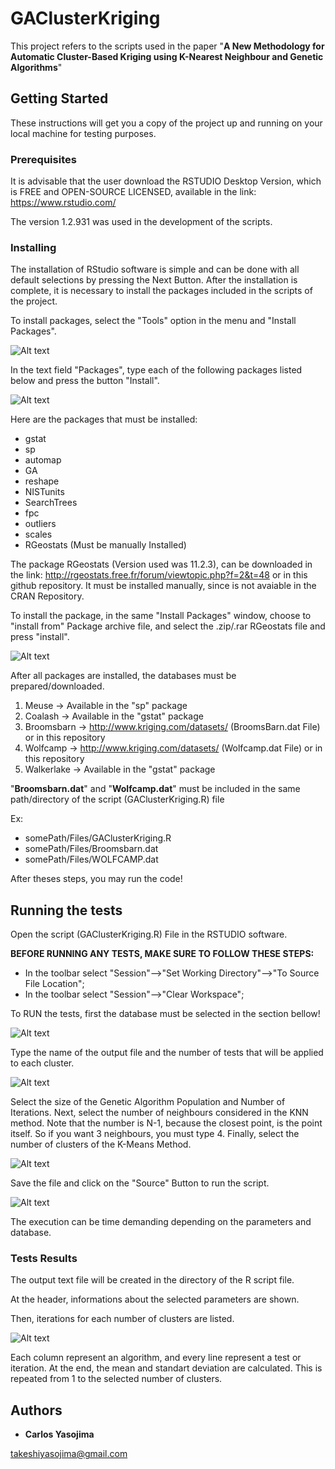 # GAClusterKriging

This project refers to the scripts used in the paper
"__A New Methodology for Automatic Cluster-Based Kriging using K-Nearest Neighbour and Genetic Algorithms__"

## Getting Started

These instructions will get you a copy of the project up and running on your local machine for testing purposes.

### Prerequisites

It is advisable that the user download the RSTUDIO Desktop Version, which is FREE and OPEN-SOURCE LICENSED, available in the link:
https://www.rstudio.com/

The version 1.2.931 was used in the development of the scripts.

### Installing
The installation of RStudio software is simple and can be done with all default selections by pressing the Next Button.
After the installation is complete, it is necessary to install the packages included in the scripts of the project.

To install packages, select the "Tools" option in the menu and "Install Packages". 

![Alt text](/img/toolsInstallPackages.png?raw=true "Optional Title")

In the text field "Packages", type each of the following packages listed below and press the button "Install". 

![Alt text](/img/toolsInstallPackages2.png?raw=true "Optional Title")

Here are the packages that must be installed:
 - gstat   
 - sp  
 - automap
 - GA
 - reshape
 - NISTunits
 - SearchTrees
 - fpc
 - outliers
 - scales
 - RGeostats (Must be manually Installed)
 
The package RGeostats (Version used was 11.2.3), can be downloaded in the link: http://rgeostats.free.fr/forum/viewtopic.php?f=2&t=48 or in this github repository. It must be installed manually, since is not avaiable in the CRAN Repository.

To install the package, in the same "Install Packages" window, choose to "install from" Package archive file, and select the .zip/.rar RGeostats file and press "install".

![Alt text](/img/toolsInstallPackages3.png?raw=true "Optional Title")

After all packages are installed, the databases must be prepared/downloaded.

1. Meuse -> Available in the "sp" package
2. Coalash -> Available in the "gstat" package
3. Broomsbarn ->  http://www.kriging.com/datasets/ (BroomsBarn.dat File) or in this repository
4. Wolfcamp -> http://www.kriging.com/datasets/ (Wolfcamp.dat File) or in this repository
5. Walkerlake -> Available in the "gstat" package

"__Broomsbarn.dat__" and "__Wolfcamp.dat__" must be included in the same path/directory of the script (GAClusterKriging.R) file

Ex:

- somePath/Files/GAClusterKriging.R
- somePath/Files/Broomsbarn.dat
- somePath/Files/WOLFCAMP.dat

After theses steps, you may run the code!

## Running the tests

Open the script (GAClusterKriging.R) File in the RSTUDIO software.

__BEFORE RUNNING ANY TESTS, MAKE SURE TO FOLLOW THESE STEPS:__

 - In the toolbar select "Session"-->"Set Working Directory"-->"To Source File Location";
 - In the toolbar select "Session"-->"Clear Workspace";

To RUN the tests, first the database must be selected in the section bellow!

![Alt text](/img/code1.png?raw=true "Optional Title")

Type the name of the output file and the number of tests that will be applied to each cluster.

![Alt text](/img/code2.png?raw=true "Optional Title")

Select the size of the Genetic Algorithm Population and Number of Iterations.
Next, select the number of neighbours considered in the KNN method.
Note that the number is N-1, because the closest point, is the point itself.
So if you want 3 neighbours, you must type 4.
Finally, select the number of clusters of the K-Means Method.

![Alt text](/img/code3.png?raw=true "Optional Title")

Save the file and click on the "Source" Button to run the script.

![Alt text](/img/code4.png?raw=true "Optional Title")

The execution can be time demanding depending on the parameters and database.

### Tests Results

The output text file will be created in the directory of the R script file. 

At the header, informations about the selected parameters are shown.

Then, iterations for each number of clusters are listed. 

![Alt text](/img/outputfile.png?raw=true "Optional Title")

Each column represent an algorithm, and every line represent a test or iteration.
At the end, the mean and standart deviation are calculated. This is repeated from 1 to the selected number of clusters.

## Authors

* **Carlos Yasojima**

takeshiyasojima@gmail.com
